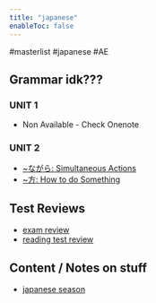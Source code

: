 ```yaml
---
title: "japanese"
enableToc: false
---
```

#masterlist #japanese #AE
## Grammar idk???

### UNIT 1
- Non Available - Check Onenote
### UNIT 2
- [~ながら: Simultaneous Actions](notes/archive/AE/JAPANESE/ながら.md)
- [~方: How to do Something](notes/archive/AE/JAPANESE/方.md)

## Test Reviews
- [exam review](notes/archive/AE/JAPANESE/japaneseExamReview.md)
- [reading test review](notes/archive/AE/JAPANESE/reading2Review.md)

## Content / Notes on stuff
- [japanese season](notes/archive/AE/JAPANESE/日本の季節.md)